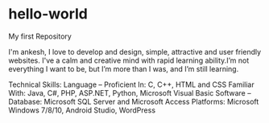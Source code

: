 # hello-world
My first Repository

I'm ankesh, I love to develop and design, simple, attractive and user friendly websites.
I've a calm and creative mind with rapid learning ability.I’m not everything I want to be, 
but I’m more than I was, and I’m still learning.

Technical Skills:
Language – 
Proficient In: C, C++, HTML and CSS
Familiar With: Java, C#, PHP, ASP.NET, Python, Microsoft Visual Basic
Software –
Database: Microsoft SQL Server and Microsoft Access
Platforms: Microsoft Windows 7/8/10, Android Studio, WordPress
